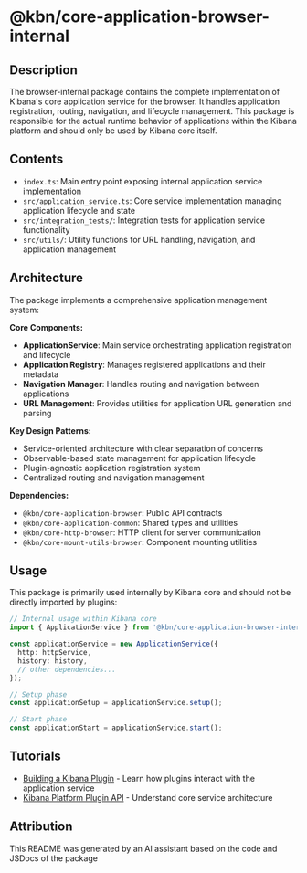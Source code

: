 # @kbn/core-application-browser-internal

## Description
The browser-internal package contains the complete implementation of Kibana's core application service for the browser. It handles application registration, routing, navigation, and lifecycle management. This package is responsible for the actual runtime behavior of applications within the Kibana platform and should only be used by Kibana core itself.

## Contents
- `index.ts`: Main entry point exposing internal application service implementation
- `src/application_service.ts`: Core service implementation managing application lifecycle and state
- `src/integration_tests/`: Integration tests for application service functionality
- `src/utils/`: Utility functions for URL handling, navigation, and application management

## Architecture
The package implements a comprehensive application management system:

**Core Components:**
- **ApplicationService**: Main service orchestrating application registration and lifecycle
- **Application Registry**: Manages registered applications and their metadata
- **Navigation Manager**: Handles routing and navigation between applications
- **URL Management**: Provides utilities for application URL generation and parsing

**Key Design Patterns:**
- Service-oriented architecture with clear separation of concerns
- Observable-based state management for application lifecycle
- Plugin-agnostic application registration system
- Centralized routing and navigation management

**Dependencies:**
- `@kbn/core-application-browser`: Public API contracts
- `@kbn/core-application-common`: Shared types and utilities
- `@kbn/core-http-browser`: HTTP client for server communication
- `@kbn/core-mount-utils-browser`: Component mounting utilities

## Usage
This package is primarily used internally by Kibana core and should not be directly imported by plugins:

```typescript
// Internal usage within Kibana core
import { ApplicationService } from '@kbn/core-application-browser-internal';

const applicationService = new ApplicationService({
  http: httpService,
  history: history,
  // other dependencies...
});

// Setup phase
const applicationSetup = applicationService.setup();

// Start phase  
const applicationStart = applicationService.start();
```

## Tutorials
- [Building a Kibana Plugin](dev_docs/tutorials/building_a_plugin.mdx) - Learn how plugins interact with the application service
- [Kibana Platform Plugin API](dev_docs/tutorials/kibana_platform_plugin_api.mdx) - Understand core service architecture

## Attribution
This README was generated by an AI assistant based on the code and JSDocs of the package
